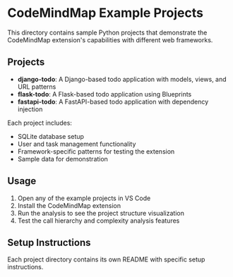 # CodeMindMap Example Projects

This directory contains sample Python projects that demonstrate the CodeMindMap extension's capabilities with different web frameworks.

## Projects

- **django-todo**: A Django-based todo application with models, views, and URL patterns
- **flask-todo**: A Flask-based todo application using Blueprints
- **fastapi-todo**: A FastAPI-based todo application with dependency injection

Each project includes:
- SQLite database setup
- User and task management functionality
- Framework-specific patterns for testing the extension
- Sample data for demonstration

## Usage

1. Open any of the example projects in VS Code
2. Install the CodeMindMap extension
3. Run the analysis to see the project structure visualization
4. Test the call hierarchy and complexity analysis features

## Setup Instructions

Each project directory contains its own README with specific setup instructions.